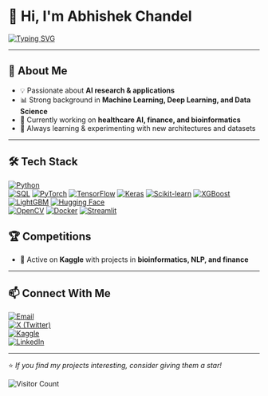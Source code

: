 # 👋 Hi, I'm Abhishek Chandel

[![Typing SVG](https://readme-typing-svg.herokuapp.com?lines=AI+Researcher;ML+Engineer;Data+Scientist)](https://git.io/typing-svg)

---

## 🚀 About Me
- 💡 Passionate about **AI research & applications**
- 📊 Strong background in **Machine Learning, Deep Learning, and Data Science**
- 🧪 Currently working on **healthcare AI, finance, and bioinformatics**
- 🌱 Always learning & experimenting with new architectures and datasets

---

## 🛠️ Tech Stack

[![Python](https://img.shields.io/badge/-Python-3776AB?logo=python&logoColor=white&style=for-the-badge)](https://www.python.org/)  
[![SQL](https://img.shields.io/badge/-SQL-4479A1?logo=mysql&logoColor=white&style=for-the-badge)](https://www.mysql.com/) 
[![PyTorch](https://img.shields.io/badge/-PyTorch-EE4C2C?logo=pytorch&logoColor=white&style=for-the-badge)](https://pytorch.org/) 
[![TensorFlow](https://img.shields.io/badge/-TensorFlow-FF6F00?logo=tensorflow&logoColor=white&style=for-the-badge)](https://www.tensorflow.org/) 
[![Keras](https://img.shields.io/badge/-Keras-D00000?logo=keras&logoColor=white&style=for-the-badge)](https://keras.io/) 
[![Scikit-learn](https://img.shields.io/badge/-Scikit--learn-F7931E?logo=scikitlearn&logoColor=white&style=for-the-badge)](https://scikit-learn.org/) 
[![XGBoost](https://img.shields.io/badge/-XGBoost-FF6600?logo=xgboost&logoColor=white&style=for-the-badge)](https://xgboost.ai/) 
[![LightGBM](https://img.shields.io/badge/-LightGBM-4CAF50?logo=lightgbm&logoColor=white&style=for-the-badge)](https://lightgbm.readthedocs.io/) 
[![Hugging Face](https://img.shields.io/badge/-HuggingFace-FFD21E?logo=huggingface&logoColor=black&style=for-the-badge)](https://huggingface.co/)  
[![OpenCV](https://img.shields.io/badge/-OpenCV-5C3EE8?logo=opencv&logoColor=white&style=for-the-badge)](https://opencv.org/) 
[![Docker](https://img.shields.io/badge/-Docker-2496ED?logo=docker&logoColor=white&style=for-the-badge)](https://www.docker.com/) 
[![Streamlit](https://img.shields.io/badge/-Streamlit-FF4B4B?logo=streamlit&logoColor=white&style=for-the-badge)](https://streamlit.io/) 


## 🏆 Competitions
- 📌 Active on **Kaggle** with projects in **bioinformatics, NLP, and finance**

---

## 📫 Connect With Me

[![Email](https://img.shields.io/badge/-Email-D14836?logo=gmail&logoColor=white&style=for-the-badge)](mailto:abhichandel0965@gmail.com)  
[![X (Twitter)](https://img.shields.io/badge/-X-000000?logo=x&logoColor=white&style=for-the-badge)](https://x.com/Virtualfield4x)  
[![Kaggle](https://img.shields.io/badge/-Kaggle-20BEFF?logo=kaggle&logoColor=white&style=for-the-badge)](https://www.kaggle.com/imabhishekchandel)  
[![LinkedIn](https://img.shields.io/badge/-LinkedIn-0A66C2?logo=linkedin&logoColor=white&style=for-the-badge)](https://www.linkedin.com/in/abhishek-chandel-0b0a63127)  


---

⭐️ *If you find my projects interesting, consider giving them a star!*

![Visitor Count](https://komarev.com/ghpvc/?username=AIchemizt&color=blue)

